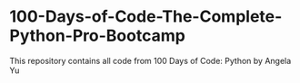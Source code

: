 # 100-Days-of-Code-The-Complete-Python-Pro-Bootcamp
This repository contains all code from 100 Days of Code: Python by Angela Yu 

